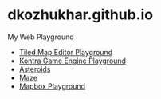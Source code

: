 dkozhukhar.github.io
====================

My Web Playground

* [Tiled Map Editor Playground](./tiled/)
* [Kontra Game Engine Playground](./kontra/)
 * [Asteroids](./kontra/asteroids.html)
 * [Maze](./kontra/maze.html)
* [Mapbox Playground](./mapbox/)
